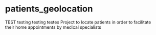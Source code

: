 # patients_geolocation
TEST testing testing testes
Project to locate patients in order to facilitate their home appointments by medical specialists

